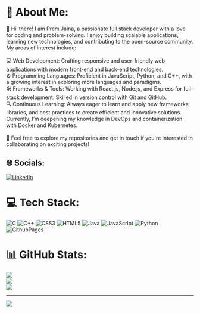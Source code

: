 # 💫 About Me:  
👋 Hii there! I am Prem Jaina, a passionate full stack developer with a love for coding and problem-solving. I enjoy building scalable applications, learning new technologies, and contributing to the open-source community. My areas of interest include:<br><br>💻 Web Development: Crafting responsive and user-friendly web applications with modern front-end and back-end technologies.<br>⚙️ Programming Languages: Proficient in JavaScript, Python, and C++, with a growing interest in exploring more languages and paradigms.<br>🛠 Frameworks & Tools: Working with React.js, Node.js, and Express for full-stack development. Skilled in version control with Git and GitHub.<br>🔍 Continuous Learning: Always eager to learn and apply new frameworks, libraries, and best practices to create efficient and innovative solutions.<br>Currently, I’m deepening my knowledge in DevOps and containerization with Docker and Kubernetes.<br><br>🚀 Feel free to explore my repositories and get in touch if you're interested in collaborating on exciting projects!  


## 🌐 Socials:
[![LinkedIn](https://img.shields.io/badge/LinkedIn-%230077B5.svg?logo=linkedin&logoColor=white)](https://linkedin.com/in/https://www.linkedin.com/in/premjaina/) 


# 💻 Tech Stack:
![C](https://img.shields.io/badge/c-%2300599C.svg?style=for-the-badge&logo=c&logoColor=white) ![C++](https://img.shields.io/badge/c++-%2300599C.svg?style=for-the-badge&logo=c%2B%2B&logoColor=white) ![CSS3](https://img.shields.io/badge/css3-%231572B6.svg?style=for-the-badge&logo=css3&logoColor=white) ![HTML5](https://img.shields.io/badge/html5-%23E34F26.svg?style=for-the-badge&logo=html5&logoColor=white) ![Java](https://img.shields.io/badge/java-%23ED8B00.svg?style=for-the-badge&logo=openjdk&logoColor=white) ![JavaScript](https://img.shields.io/badge/javascript-%23323330.svg?style=for-the-badge&logo=javascript&logoColor=%23F7DF1E) ![Python](https://img.shields.io/badge/python-3670A0?style=for-the-badge&logo=python&logoColor=ffdd54) ![GithubPages](https://img.shields.io/badge/github%20pages-121013?style=for-the-badge&logo=github&logoColor=white)
# 📊 GitHub Stats:
![](https://github-readme-stats.vercel.app/api?username=Premjaina&theme=dark&hide_border=false&include_all_commits=false&count_private=false)<br/>
![](https://github-readme-streak-stats.herokuapp.com/?user=Premjaina&theme=dark&hide_border=false)<br/>
![](https://github-readme-stats.vercel.app/api/top-langs/?username=Premjaina&theme=dark&hide_border=false&include_all_commits=false&count_private=false&layout=compact)

---
[![](https://visitcount.itsvg.in/api?id=Premjaina&icon=0&color=0)](https://visitcount.itsvg.in)

<!-- Proudly created with GPRM ( https://gprm.itsvg.in ) -->
